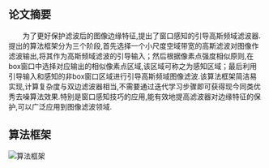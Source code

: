 ## 论文摘要

　　为了更好保护滤波后的图像边缘特征,提出了窗口感知的引导高斯频域滤波器.提出的算法框架分为三个阶段,首先选择一个小尺度空域带宽的高斯滤波对图像作滤波输出,将其作为高斯频域滤波的引导输入；然后根据像素点强度相似原则,在box窗口中选择对应输出的相似像素点区域,该区域可称之为感知区域；最后利用引导输入和感知的非box窗口区域进行引导高斯频域图像滤波.该算法框架简洁易实现,计算复杂度与双边滤波器相当,不需要通过迭代学习步骤即可获得现今同类优秀去噪算法效果.特别是窗口感知技巧的应用,能有效地提高滤波器对边缘特征的保护,可以广泛应用到图像滤波领域.

## 算法框架

![算法框架](https://cdn.jsdelivr.net/gh/Dragonliu2018/FigureBed@master/img/Gaussian1.jpg
)
